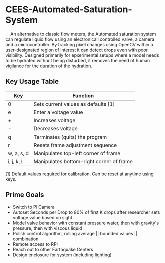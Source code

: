 # CEES-Automated-Saturation-System

&nbsp;&nbsp;&nbsp;&nbsp;An alternative to classic flow meters, the Automated saturation system can regulate liquid flow using an electronicall controlled valve, a camera and a microcontroller. By tracking pixel changes using OpenCV within a user-designated region of interest it can detect drops even with poor visibility. Designed primarily for epxerimental setups where a model needs to be hydrated without being disturbed, it removes the need of human vigilance for the duration of the hydration.

## Key Usage Table
| Key| Function						 		     |
|----|-------------------------------------------|
| 0	 | Sets current values as defaults [1]		 |
| e  | Enter a voltage value                     |
| +	 | Increases voltage	 				     |
| -	 | Decreases voltage	 				     |
| q	 | Terminates (quits) the program	 		 |
| r	 | Resets frame adjustment sequence	 		 |
| w, a, s, d | Manipulates top-left corner of frame |
| i, j, k, l | Manipulates bottom-right corner of frame |

[1] Default values required for calibration. Can be reset at anytime using keys.

## Prime Goals
* Switch to Pi Camera
* Autoset Seconds per Drop to 80% of first K drops after researcher sets voltage value based on sight
* Model valve behavior with constant pressure water, then with gravity's pressure, then with viscous liquid
* Polish control algorithm, rolling average || bounded values || combination
* Remote access to RPi
* Reach out to other Earthquake Centers
* Design enclosure for system (including lighting)

